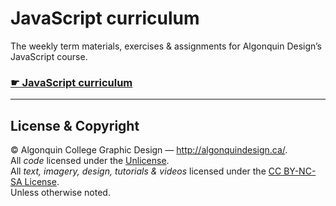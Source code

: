 # JavaScript curriculum

The weekly term materials, exercises & assignments for Algonquin Design’s JavaScript course.

### [☛ JavaScript curriculum](https://learn-the-web.algonquindesign.ca/courses/javascript/)

---

## License & Copyright

© Algonquin College Graphic Design — <http://algonquindesign.ca/>.<br>
All *code* licensed under the [Unlicense](UNLICENSE).<br>
All *text, imagery, design, tutorials & videos* licensed under the [CC BY-NC-SA License](http://creativecommons.org/licenses/by-nc-sa/4.0/).<br>
Unless otherwise noted.
